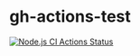 # gh-actions-test
[![Node.js CI Actions Status](https://github.com/olehhladkov/gh-actions-test/workflows/Node.js%20CI/badge.svg)](https://github.com/olehhladkov/gh-actions-test/actions)
